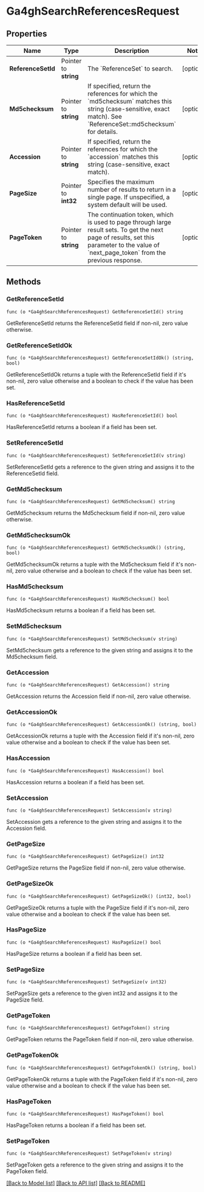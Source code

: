 # Ga4ghSearchReferencesRequest

## Properties

Name | Type | Description | Notes
------------ | ------------- | ------------- | -------------
**ReferenceSetId** | Pointer to **string** | The &#x60;ReferenceSet&#x60; to search. | [optional] 
**Md5checksum** | Pointer to **string** | If specified, return the references for which the &#x60;md5checksum&#x60; matches this string (case-sensitive, exact match). See &#x60;ReferenceSet::md5checksum&#x60; for details. | [optional] 
**Accession** | Pointer to **string** | If specified, return the references for which the &#x60;accession&#x60; matches this string (case-sensitive, exact match). | [optional] 
**PageSize** | Pointer to **int32** | Specifies the maximum number of results to return in a single page. If unspecified, a system default will be used. | [optional] 
**PageToken** | Pointer to **string** | The continuation token, which is used to page through large result sets. To get the next page of results, set this parameter to the value of &#x60;next_page_token&#x60; from the previous response. | [optional] 

## Methods

### GetReferenceSetId

`func (o *Ga4ghSearchReferencesRequest) GetReferenceSetId() string`

GetReferenceSetId returns the ReferenceSetId field if non-nil, zero value otherwise.

### GetReferenceSetIdOk

`func (o *Ga4ghSearchReferencesRequest) GetReferenceSetIdOk() (string, bool)`

GetReferenceSetIdOk returns a tuple with the ReferenceSetId field if it's non-nil, zero value otherwise
and a boolean to check if the value has been set.

### HasReferenceSetId

`func (o *Ga4ghSearchReferencesRequest) HasReferenceSetId() bool`

HasReferenceSetId returns a boolean if a field has been set.

### SetReferenceSetId

`func (o *Ga4ghSearchReferencesRequest) SetReferenceSetId(v string)`

SetReferenceSetId gets a reference to the given string and assigns it to the ReferenceSetId field.

### GetMd5checksum

`func (o *Ga4ghSearchReferencesRequest) GetMd5checksum() string`

GetMd5checksum returns the Md5checksum field if non-nil, zero value otherwise.

### GetMd5checksumOk

`func (o *Ga4ghSearchReferencesRequest) GetMd5checksumOk() (string, bool)`

GetMd5checksumOk returns a tuple with the Md5checksum field if it's non-nil, zero value otherwise
and a boolean to check if the value has been set.

### HasMd5checksum

`func (o *Ga4ghSearchReferencesRequest) HasMd5checksum() bool`

HasMd5checksum returns a boolean if a field has been set.

### SetMd5checksum

`func (o *Ga4ghSearchReferencesRequest) SetMd5checksum(v string)`

SetMd5checksum gets a reference to the given string and assigns it to the Md5checksum field.

### GetAccession

`func (o *Ga4ghSearchReferencesRequest) GetAccession() string`

GetAccession returns the Accession field if non-nil, zero value otherwise.

### GetAccessionOk

`func (o *Ga4ghSearchReferencesRequest) GetAccessionOk() (string, bool)`

GetAccessionOk returns a tuple with the Accession field if it's non-nil, zero value otherwise
and a boolean to check if the value has been set.

### HasAccession

`func (o *Ga4ghSearchReferencesRequest) HasAccession() bool`

HasAccession returns a boolean if a field has been set.

### SetAccession

`func (o *Ga4ghSearchReferencesRequest) SetAccession(v string)`

SetAccession gets a reference to the given string and assigns it to the Accession field.

### GetPageSize

`func (o *Ga4ghSearchReferencesRequest) GetPageSize() int32`

GetPageSize returns the PageSize field if non-nil, zero value otherwise.

### GetPageSizeOk

`func (o *Ga4ghSearchReferencesRequest) GetPageSizeOk() (int32, bool)`

GetPageSizeOk returns a tuple with the PageSize field if it's non-nil, zero value otherwise
and a boolean to check if the value has been set.

### HasPageSize

`func (o *Ga4ghSearchReferencesRequest) HasPageSize() bool`

HasPageSize returns a boolean if a field has been set.

### SetPageSize

`func (o *Ga4ghSearchReferencesRequest) SetPageSize(v int32)`

SetPageSize gets a reference to the given int32 and assigns it to the PageSize field.

### GetPageToken

`func (o *Ga4ghSearchReferencesRequest) GetPageToken() string`

GetPageToken returns the PageToken field if non-nil, zero value otherwise.

### GetPageTokenOk

`func (o *Ga4ghSearchReferencesRequest) GetPageTokenOk() (string, bool)`

GetPageTokenOk returns a tuple with the PageToken field if it's non-nil, zero value otherwise
and a boolean to check if the value has been set.

### HasPageToken

`func (o *Ga4ghSearchReferencesRequest) HasPageToken() bool`

HasPageToken returns a boolean if a field has been set.

### SetPageToken

`func (o *Ga4ghSearchReferencesRequest) SetPageToken(v string)`

SetPageToken gets a reference to the given string and assigns it to the PageToken field.


[[Back to Model list]](../README.md#documentation-for-models) [[Back to API list]](../README.md#documentation-for-api-endpoints) [[Back to README]](../README.md)


